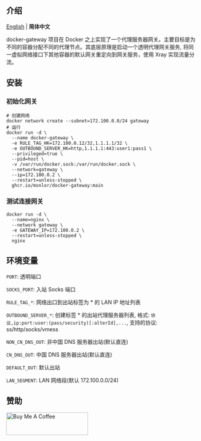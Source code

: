 ## 介绍

[English](/README.md) | **简体中文**

docker-gateway 项目在 Docker 之上实现了一个代理服务器网关。主要目标是为不同的容器分配不同的代理节点。其底层原理是启动一个透明代理网关服务, 将同一虚拟网络接口下其他容器的默认网关重定向到网关服务，使用 Xray 实现流量分流。

## 安装

### 初始化网关

```
# 创建网络
docker network create --subnet=172.100.0.0/24 gateway
# 运行
docker run -d \
  --name docker-gateway \
  -e RULE_TAG_HK=172.100.0.12/32,1.1.1.1/32 \
  -e OUTBOUND_SERVER_HK=http,1.1.1.1:443:user1:pass1 \
  --privileged=true \
  --pid=host \
  -v /var/run/docker.sock:/var/run/docker.sock \
  --network=gateway \
  --ip=172.100.0.2 \
  --restart=unless-stopped \
  ghcr.io/monlor/docker-gateway:main
```

### 测试连接网关

```
docker run -d \
  --name=nginx \
  --network gateway \
  -e GATEWAY_IP=172.100.0.2 \
  --restart=unless-stopped \
  nginx
```

## 环境变量

`PORT`: 透明端口

`SOCKS_PORT`: 入站 Socks 端口

`RULE_TAG_*`: 网络出口到出站标签为 * 的 LAN IP 地址列表

`OUTBOUND_SERVER_*`: 创建标签 * 的出站代理服务器列表, 格式: `协议,ip:port:user:(pass/security)[:alterId],...`, 支持的协议: ss/http/socks/vmess

`NON_CN_DNS_OUT`: 非中国 DNS 服务器出站(默认直连)

`CN_DNS_OUT`: 中国 DNS 服务器出站(默认直连)

`DEFAULT_OUT`: 默认出站

`LAN_SEGMENT`: LAN 网络段(默认 172.100.0.0/24)

## 赞助

<a href="https://www.buymeacoffee.com/monlor" target="_blank"><img src="https://cdn.buymeacoffee.com/buttons/v2/default-yellow.png" alt="Buy Me A Coffee" style="height: 60px !important;width: 217px !important;" ></a>
